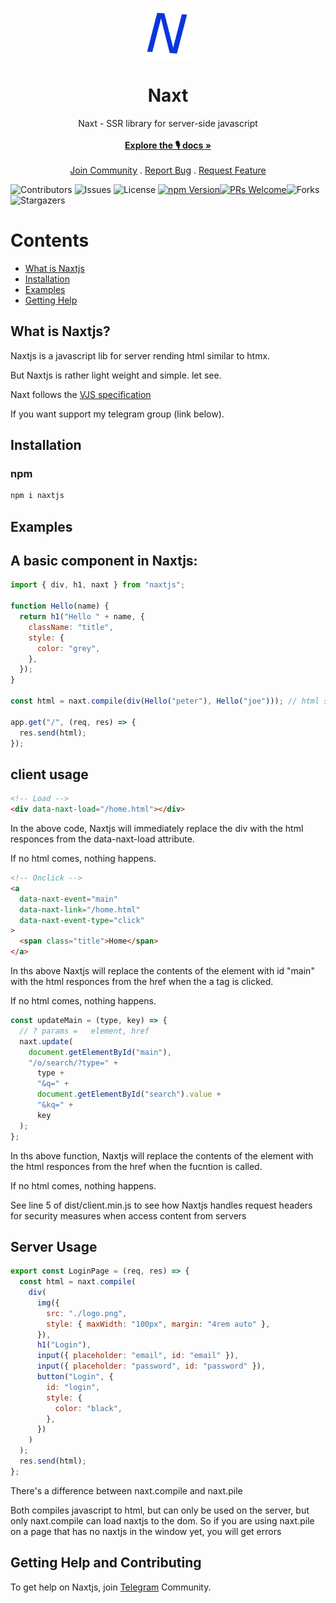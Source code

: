 <br/>
<p align="center">
  <a href="https://github.com/uiedbook/Naxtjs">
    <img src="naxt.png" alt="Logo" width="80" height="80">
  </a>

  <h1 align="center">Naxt</h1>

  <p align="center">
  Naxt - SSR library for server-side javascript 
    <br/>
    <br/>
    <a href="https://github.com/uiedbook/Naxtjs#examples"><strong>Explore the 🎙️ docs »</strong></a>
    <br/>
    <br/>
    <a href="https://t.me/UiedbookHQ">Join Community</a>
    .
    <a href="https://github.com/uiedbook/Naxtjs/issues">Report Bug</a>
    .
    <a href="https://github.com/uiedbook/Naxtjs/issues">Request Feature</a>
  </p>
</p>

![Contributors](https://img.shields.io/github/contributors/Uiedbook/Naxtjs?color=dark-green) ![Issues](https://img.shields.io/github/issues/Uiedbook/Naxtjs) ![License](https://img.shields.io/github/license/Uiedbook/Naxtjs)
[![npm Version](https://img.shields.io/npm/v/naxtjs.svg)](https://www.npmjs.com/package/Naxtjs)[![PRs Welcome](https://img.shields.io/badge/PRs-welcome-brightgreen.svg)](https://github.com/uiedbook/Naxt.js/blob/next/contributing.md)![Forks](https://img.shields.io/github/forks/uiedbook/Naxtjs?style=social) ![Stargazers](https://img.shields.io/github/stars/uiedbook/naxtjs?style=social)

# Contents

- [What is Naxtjs](#what-is-Naxtjs)
- [Installation](#installation)
- [Examples](#example)
- [Getting Help](#getting-help)

## What is Naxtjs?

Naxtjs is a javascript lib for server rending html similar to htmx.

But Naxtjs is rather light weight and simple. let see.

Naxt follows the [VJS specification](https://github.com/Uiedbook/cradova/blob/main/VJS_spec)

If you want support my telegram group (link below).

## Installation

### npm

```bash
npm i naxtjs
```

## Examples

## A basic component in Naxtjs:

```js
import { div, h1, naxt } from "naxtjs";

function Hello(name) {
  return h1("Hello " + name, {
    className: "title",
    style: {
      color: "grey",
    },
  });
}

const html = naxt.compile(div(Hello("peter"), Hello("joe"))); // html string

app.get("/", (req, res) => {
  res.send(html);
});
```

## client usage

```html
<!-- Load -->
<div data-naxt-load="/home.html"></div>
```

In the above code, Naxtjs will immediately replace the div with the html responces from the data-naxt-load attribute.

If no html comes, nothing happens.

```html
<!-- Onclick -->
<a
  data-naxt-event="main"
  data-naxt-link="/home.html"
  data-naxt-event-type="click"
>
  <span class="title">Home</span>
</a>
```

In ths above Naxtjs will replace the contents of the element with id "main" with the html responces from the href when the a tag is clicked.

If no html comes, nothing happens.

```js
const updateMain = (type, key) => {
  // ? params =   element, href
  naxt.update(
    document.getElementById("main"),
    "/o/search/?type=" +
      type +
      "&q=" +
      document.getElementById("search").value +
      "&kq=" +
      key
  );
};
```

In ths above function, Naxtjs will replace the contents of the element with the html responces from the href when the fucntion is called.

If no html comes, nothing happens.

See line 5 of dist/client.min.js to see how Naxtjs handles request headers for security measures when access content from servers

## Server Usage

```js
export const LoginPage = (req, res) => {
  const html = naxt.compile(
    div(
      img({
        src: "./logo.png",
        style: { maxWidth: "100px", margin: "4rem auto" },
      }),
      h1("Login"),
      input({ placeholder: "email", id: "email" }),
      input({ placeholder: "password", id: "password" }),
      button("Login", {
        id: "login",
        style: {
          color: "black",
        },
      })
    )
  );
  res.send(html);
};
```

There's a difference between naxt.compile and naxt.pile

Both compiles javascript to html, but can only be used on the server, but only naxt.compile can load naxtjs to the dom.
So if you are using naxt.pile on a page that has no naxtjs in the window yet, you will get errors

## Getting Help and Contributing

To get help on Naxtjs, join [Telegram](https://t.me/uiedbookHQ) Community.
